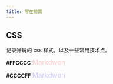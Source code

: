 ```yaml
---
title: 写在前面
---
```


## CSS

记录好玩的 css 样式，以及一些常用技术点。

**#FFCCCC**
<font color=#FFCCCC size=4 >Markdwon</font>

**#CCCCFF**
<font color=#CCCCFF size=4 >Markdwon</font>
